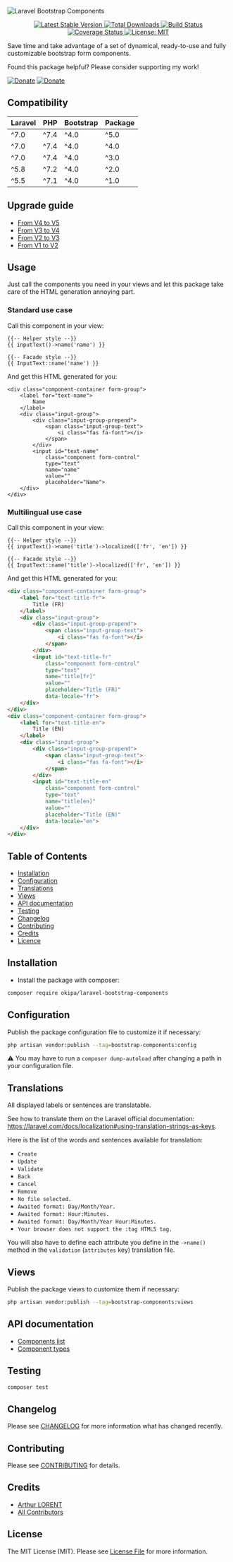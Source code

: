 ![Laravel Bootstrap Components](/docs/laravel-bootstrap-components.png)
<p align="center">
    <a href="https://github.com/Okipa/laravel-bootstrap-components/releases" title="Latest Stable Version">
        <img src="https://img.shields.io/github/release/Okipa/laravel-bootstrap-components.svg?style=flat-square" alt="Latest Stable Version">
    </a>
    <a href="https://packagist.org/packages/Okipa/laravel-bootstrap-components" title="Total Downloads">
        <img src="https://img.shields.io/packagist/dt/okipa/laravel-bootstrap-components.svg?style=flat-square" alt="Total Downloads">
    </a>
    <a href="https://github.com/Okipa/laravel-bootstrap-components/actions" title="Build Status">
        <img src="https://github.com/Okipa/laravel-bootstrap-components/workflows/CI/badge.svg" alt="Build Status">
    </a>
    <a href="https://coveralls.io/github/Okipa/laravel-bootstrap-components?branch=master" title="Coverage Status">
        <img src="https://coveralls.io/repos/github/Okipa/laravel-bootstrap-components/badge.svg?branch=master" alt="Coverage Status">
    </a>
    <a href="/LICENSE.md" title="License: MIT">
        <img src="https://img.shields.io/badge/License-MIT-blue.svg" alt="License: MIT">
    </a>
</p>

Save time and take advantage of a set of dynamical, ready-to-use and fully customizable bootstrap form components.

Found this package helpful? Please consider supporting my work!

[![Donate](https://img.shields.io/badge/Buy_me_a-Ko--fi-ff5f5f.svg)](https://ko-fi.com/arthurlorent)
[![Donate](https://img.shields.io/badge/Donate_on-PayPal-green.svg)](https://paypal.me/arthurlorent)

## Compatibility

| Laravel | PHP | Bootstrap | Package |
|---|---|---|---|
| ^7.0 | ^7.4 | ^4.0 | ^5.0 |
| ^7.0 | ^7.4 | ^4.0 | ^4.0 |
| ^7.0 | ^7.4 | ^4.0 | ^3.0 |
| ^5.8 | ^7.2 | ^4.0 | ^2.0 |
| ^5.5 | ^7.1 | ^4.0 | ^1.0 |

## Upgrade guide

* [From V4 to V5](/docs/upgrade-guides/from-v4-to-v5.md)
* [From V3 to V4](/docs/upgrade-guides/from-v3-to-v4.md)
* [From V2 to V3](/docs/upgrade-guides/from-v2-to-v3.md)
* [From V1 to V2](/docs/upgrade-guides/from-v1-to-v2.md)

## Usage

Just call the components you need in your views and let this package take care of the HTML generation annoying part.

### Standard use case

Call this component in your view:

```blade
{{-- Helper style --}}
{{ inputText()->name('name') }}

{{-- Facade style --}}
{{ InputText::name('name') }}
```

And get this HTML generated for you:

```blade
<div class="component-container form-group">
    <label for="text-name">
        Name
    </label>
    <div class="input-group">
        <div class="input-group-prepend">
            <span class="input-group-text">
                <i class="fas fa-font"></i>
            </span>
        </div>
        <input id="text-name"
            class="component form-control"
            type="text"
            name="name"
            value=""
            placeholder="Name">
    </div>
</div>
```

### Multilingual use case

Call this component in your view:

```blade
{{-- Helper style --}}
{{ inputText()->name('title')->localized(['fr', 'en']) }}

{{-- Facade style --}}
{{ InputText::name('title')->localized(['fr', 'en']) }}
```

And get this HTML generated for you:

```html
<div class="component-container form-group">
    <label for="text-title-fr">
        Title (FR)
    </label>
    <div class="input-group">
        <div class="input-group-prepend">
            <span class="input-group-text">
                <i class="fas fa-font"></i>
            </span>
        </div>
        <input id="text-title-fr"
            class="component form-control"
            type="text"
            name="title[fr]"
            value=""
            placeholder="Title (FR)"
            data-locale="fr">
    </div>
</div>
<div class="component-container form-group">
    <label for="text-title-en">
        Title (EN)
    </label>
    <div class="input-group">
        <div class="input-group-prepend">
            <span class="input-group-text">
                <i class="fas fa-font"></i>
            </span>
        </div>
        <input id="text-title-en"
            class="component form-control"
            type="text"
            name="title[en]"
            value=""
            placeholder="Title (EN)"
            data-locale="en">
    </div>
</div>
```

## Table of Contents

* [Installation](#installation)
* [Configuration](#configuration)
* [Translations](#translations)
* [Views](#views)
* [API documentation](#api-documentation)
* [Testing](#testing)
* [Changelog](#changelog)
* [Contributing](#contributing)
* [Credits](#credits)
* [Licence](#license)

## Installation

* Install the package with composer:
```bash
composer require okipa/laravel-bootstrap-components
```

## Configuration
  
Publish the package configuration file to customize it if necessary: 

```bash
php artisan vendor:publish --tag=bootstrap-components:config
```

:warning: You may have to run a `composer dump-autoload` after changing a path in your configuration file.

## Translations

All displayed labels or sentences are translatable.

See how to translate them on the Laravel official documentation: https://laravel.com/docs/localization#using-translation-strings-as-keys.

Here is the list of the words and sentences available for translation:

* `Create`
* `Update`
* `Validate`
* `Back`
* `Cancel`
* `Remove`
* `No file selected.`
* `Awaited format: Day/Month/Year.`
* `Awaited format: Hour:Minutes.`
* `Awaited format: Day/Month/Year Hour:Minutes.`
* `Your browser does not support the :tag HTML5 tag.`

You will also have to define each attribute you define in the `->name()` method in the `validation` (`attributes` key) translation file.

## Views

Publish the package views to customize them if necessary: 

```bash
php artisan vendor:publish --tag=bootstrap-components:views
```

## API documentation

* [Components list](/docs/api/components.md)
* [Component types](/docs/api/types.md)

## Testing

``` bash
composer test
```

## Changelog

Please see [CHANGELOG](CHANGELOG.md) for more information what has changed recently.

## Contributing

Please see [CONTRIBUTING](CONTRIBUTING.md) for details.

## Credits

* [Arthur LORENT](https://github.com/okipa)
* [All Contributors](../../contributors)

## License

The MIT License (MIT). Please see [License File](LICENSE.md) for more information.
